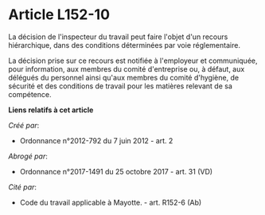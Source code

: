 # Article L152-10

La décision de l'inspecteur du travail peut faire l'objet d'un recours hiérarchique, dans des conditions déterminées par voie
réglementaire. 

La décision prise sur ce recours est notifiée à l'employeur et communiquée, pour information, aux membres du comité
d'entreprise ou, à défaut, aux délégués du personnel ainsi qu'aux membres du comité d'hygiène, de sécurité et des conditions
de travail pour les matières relevant de sa compétence.

**Liens relatifs à cet article**

_Créé par_:

  - Ordonnance n°2012-792 du 7 juin 2012 - art. 2

_Abrogé par_:

  - Ordonnance n°2017-1491 du 25 octobre 2017 - art. 31 (VD)

_Cité par_:

  - Code du travail applicable à Mayotte. - art. R152-6 (Ab)
